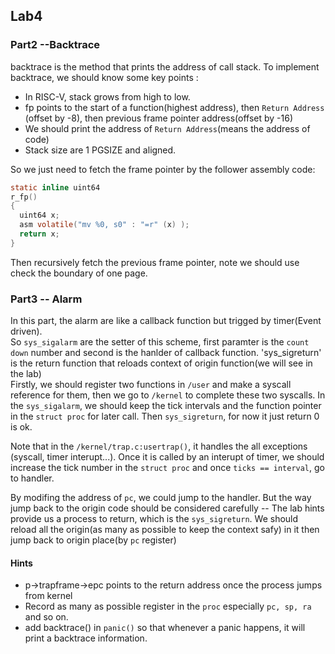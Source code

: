 ## Lab4

### Part2 --Backtrace
backtrace is the method that prints the address of call stack. To implement backtrace, we should know some key points :  
* In RISC-V, stack grows from high to low.
* fp points to the start of a function(highest address), then `Return Address` (offset by -8), then previous frame pointer address(offset by -16)
* We should print the address of `Return Address`(means the address of code)
* Stack size are 1 PGSIZE and aligned.  

So we just need to fetch the frame pointer by the follower assembly code:
```c
static inline uint64
r_fp()
{
  uint64 x;
  asm volatile("mv %0, s0" : "=r" (x) );
  return x;
}
```
Then recursively fetch the previous frame pointer, note we should use check the boundary of one page.

### Part3 -- Alarm
In this part, the alarm are like a callback function but trigged by timer(Event driven).  
So `sys_sigalarm` are the setter of this scheme, first paramter is the `count down` number and second is the hanlder of callback function. 'sys_sigreturn' is the return function that reloads context of origin function(we will see in the lab)  
Firstly, we should register two functions in `/user` and make a syscall reference for them, then we go to `/kernel` to complete these two syscalls. In the `sys_sigalarm`, we should keep the tick intervals and the function pointer in the `struct proc` for later call. Then `sys_sigreturn`, for now it just return 0 is ok.  

Note that in the `/kernel/trap.c:usertrap()`, it handles the all exceptions (syscall, timer interupt...).  Once it is called by an interupt of timer, we should increase the tick number in the `struct proc` and once `ticks == interval`, go to handler.  

By modifing the address of `pc`, we could jump to the handler. But the way jump back to the origin code should be considered carefully -- The lab hints provide us a process to return, which is the `sys_sigreturn`.  We should reload all the origin(as many as possible to keep the context safy) in it then jump back to origin place(by `pc` register) 

#### Hints
* p->trapframe->epc points to the return address once the process jumps from kernel
* Record as many as possible register in the `proc` especially `pc, sp, ra` and so on.
* add backtrace() in `panic()` so that whenever a panic happens, it will print a backtrace information.
  
